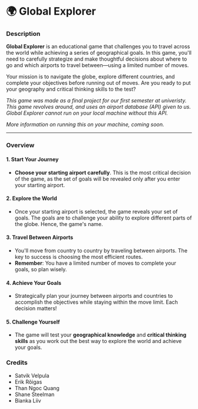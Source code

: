 # 🌍 Global Explorer

### Description

**Global Explorer** is an educational game that challenges you to travel across the world while achieving a series of geographical goals. In this game, you'll need to carefully strategize and make thoughtful decisions about where to go and which airports to travel between—using a limited number of moves.

Your mission is to navigate the globe, explore different countries, and complete your objectives before running out of moves. Are you ready to put your geography and critical thinking skills to the test?

*This game was made as a final project for our first semester at univeristy. This game revolves around, and uses an airport database (API) given to us. Global Explorer cannot run on your local machine without this API.*

*More information on running this on your machine, coming soon.*

---

### Overview

#### 1. **Start Your Journey**
   - **Choose your starting airport carefully**. This is the most critical decision of the game, as the set of goals will be revealed only after you enter your starting airport. 

#### 2. **Explore the World**
   - Once your starting airport is selected, the game reveals your set of goals. The goals are to challenge your ability to explore different parts of the globe. Hence, the game's name.  

#### 3. **Travel Between Airports**
   - You'll move from country to country by traveling between airports. The key to success is choosing the most efficient routes. 
   - **Remember**: You have a limited number of moves to complete your goals, so plan wisely.

#### 4. **Achieve Your Goals**
   - Strategically plan your journey between airports and countries to accomplish the objectives while staying within the move limit. Each decision matters!

#### 5. **Challenge Yourself**
   - The game will test your **geographical knowledge** and **critical thinking skills** as you work out the best way to explore the world and achieve your goals.

### Credits

- Satvik Velpula
- Erik Rõigas
- Than Ngoc Quang
- Shane Steelman
- Bianka Liiv
